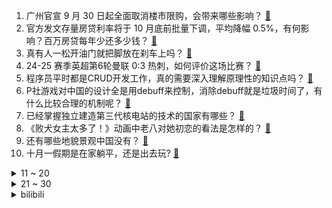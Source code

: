 1. 广州官宣 9 月 30 日起全面取消楼市限购，会带来哪些影响？ [:link:](https://www.zhihu.com/question/690486044)
2. 官方发文存量房贷利率将于 10 月底前批量下调，平均降幅 0.5%，有何影响？百万房贷每年少还多少钱？ [:link:](https://www.zhihu.com/question/689366863)
3. 真有人一松开油门就把脚放在刹车上吗？ [:link:](https://www.zhihu.com/question/664339031)
4. 24-25 赛季英超第6轮曼联 0:3 热刺，如何评价这场比赛？ [:link:](https://www.zhihu.com/question/690264930)
5. 程序员平时都是CRUD开发工作，真的需要深入理解原理性的知识点吗？ [:link:](https://www.zhihu.com/question/552117893)
6. P社游戏对中国的设计全是用debuff来控制，消除debuff就是垃圾时间了，有什么比较合理的机制呢？ [:link:](https://www.zhihu.com/question/669880057)
7. 已经掌握独立建造第三代核电站的技术的国家有哪些？ [:link:](https://www.zhihu.com/question/19700567)
8. 《败犬女主太多了！》动画中老八对她初恋的看法是怎样的？ [:link:](https://www.zhihu.com/question/666563345)
9. 还有哪些地貌景观中国没有？ [:link:](https://www.zhihu.com/question/58555806)
10. 十月一假期是在家躺平，还是出去玩? [:link:](https://www.zhihu.com/question/677643596)
<details>
<summary>11 ~ 20</summary>

11. 上海再出七条楼市新政，进一步放松购房限制，释放了什么信号？对当地房地产市场有何影响？ [:link:](https://www.zhihu.com/question/689470124)
12. 用一两万炒股有意义吗？ [:link:](https://www.zhihu.com/question/599033617)
13. 为什么防过科比的球员基本都说科比最难防？ [:link:](https://www.zhihu.com/question/395114155)
14. 没有冰箱的时候，居住在热带的人是不是从来没见过冰？ [:link:](https://www.zhihu.com/question/39562985)
15. 岳灵珊为什么会抛弃青梅竹马潇洒不羁的令狐冲而喜欢上不苟言笑内心深沉的林平之？ [:link:](https://www.zhihu.com/question/50539140)
16. 如何评价 S14 全球总决赛瑞士轮首轮抽签结果？有哪些焦点对局值得期待？ [:link:](https://www.zhihu.com/question/690717244)
17. 一条足够长的下坡是否能给电动车充满电？ [:link:](https://www.zhihu.com/question/628293792)
18. 著名书法家、「当代欧楷第一人」田英章 9 月 28 日逝世，如何评价他的书法成就？ [:link:](https://www.zhihu.com/question/682215971)
19. 飓风「海伦妮」致美国49人死亡，460万用户断电，一社区90%房屋消失，多地进入紧急状态，影响有多大？ [:link:](https://www.zhihu.com/question/680288984)
20. 健身久了开始出现疲惫期，每次去到健身房都提不起精气神来，怎么调整下这种状态？ [:link:](https://www.zhihu.com/question/667661892)
</details>
<details>
<summary>21 ~ 30</summary>

21. 如何评价《鸣潮》守岸人卡池流水？ [:link:](https://www.zhihu.com/question/685103490)
22. 孩子大四退学，要去追求梦想，家长该怎么选择？ [:link:](https://www.zhihu.com/question/680242580)
23. 在电视剧《边水往事》中让你印象最深刻的情节是什么？ [:link:](https://www.zhihu.com/question/664432139)
24. 24年 Mini LED 电视王炸总算来了，「跃级配置」的海信新品 E7N 表现如何? [:link:](https://www.zhihu.com/question/684529917)
25. 足球是否正在死去? [:link:](https://www.zhihu.com/question/621569065)
26. 为什么spacex的星舰要用不锈钢？ [:link:](https://www.zhihu.com/question/406813026)
27. 如何评价《黑神话：悟空》里猪八戒矮萌矮萌的形象？ [:link:](https://www.zhihu.com/question/664893154)
28. 如何看待《怪物猎人：荒野》在两款前作已经有30%-40%的简中评价的情况下，仍然不添加中配？ [:link:](https://www.zhihu.com/question/671765881)
29. 在下雨天，你最想做什么事？ [:link:](https://www.zhihu.com/question/679235841)
30. 24-25 赛季英超切尔西 4：2 布莱顿，帕尔默大四喜，如何评价本场比赛？ [:link:](https://www.zhihu.com/question/680120869)
</details><details>
<summary>bilibili</summary>

</details>